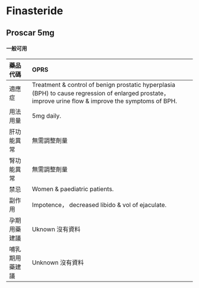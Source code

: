 # Finasteride

## Proscar 5mg

#### 一般可用

| 藥品代碼       | OPRS                                                                                                                                                   |
|:---------------|:-------------------------------------------------------------------------------------------------------------------------------------------------------|
| 適應症         | Treatment & control of benign prostatic hyperplasia (BPH) to cause regression of enlarged prostate， improve urine flow & improve the symptoms of BPH. |
| 用法用量       | 5mg daily.                                                                                                                                             |
| 肝功能異常     | 無需調整劑量                                                                                                                                           |
| 腎功能異常     | 無需調整劑量                                                                                                                                           |
| 禁忌           | Women & paediatric patients.                                                                                                                           |
| 副作用         | Impotence， decreased libido & vol of ejaculate.                                                                                                       |
| 孕期用藥建議   | Uknown 沒有資料                                                                                                                                        |
| 哺乳期用藥建議 | Unknown 沒有資料                                                                                                                                       |

